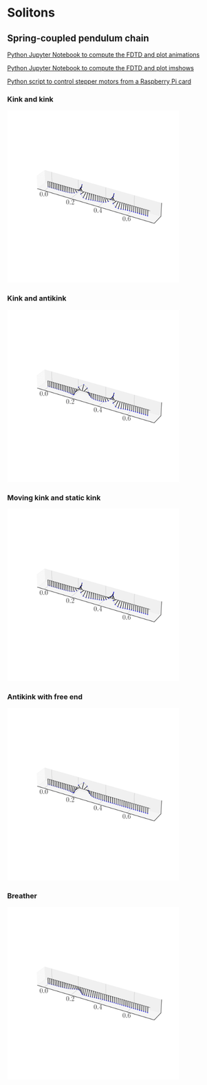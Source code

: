 # Solitons
## Spring-coupled pendulum chain

[Python Jupyter Notebook to compute the FDTD and plot animations](FDTD_Animation.ipynb)

[Python Jupyter Notebook to compute the FDTD and plot imshows](FDTD_Imshow.ipynb)

[Python script to control stepper motors from a Raspberry Pi card](Stepper_motor.py)

### Kink and kink
<img src="Animations/kinkkink.gif" alt="Kink and kink" width="400"/>

### Kink and antikink
<img src="Animations/kinkantikink.gif" alt="Kink and antikink" width="400"/>

### Moving kink and static kink
<img src="Animations/kinkstatic.gif" alt="Moving kink and static kink" width="400"/>

### Antikink with free end
<img src="Animations/antikinkfree.gif" alt="Antikink with free end" width="400"/>

### Breather
<img src="Animations/breather.gif" alt="Breather" width="400"/>
